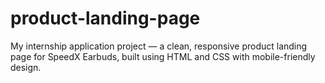 # product-landing-page
My internship application project — a clean, responsive product landing page for SpeedX Earbuds, built using HTML and CSS with mobile-friendly design.
